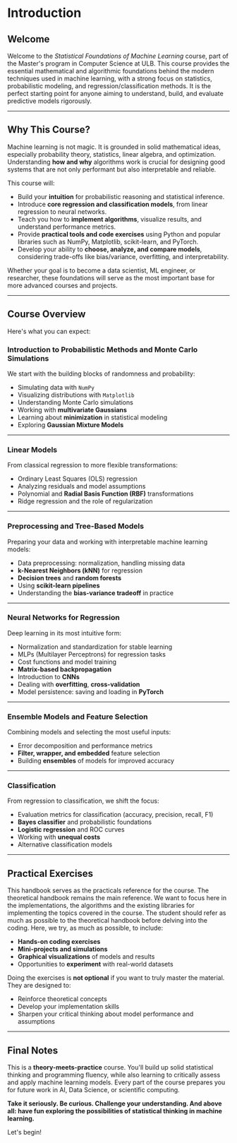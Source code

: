 # Introduction
## Welcome
Welcome to the *Statistical Foundations of Machine Learning* course, part of the Master's program in Computer Science at ULB. This course provides the essential mathematical and algorithmic foundations behind the modern techniques used in machine learning, with a strong focus on statistics, probabilistic modeling, and regression/classification methods. It is the perfect starting point for anyone aiming to understand, build, and evaluate predictive models rigorously.

---

## Why This Course?

Machine learning is not magic. It is grounded in solid mathematical ideas, especially probability theory, statistics, linear algebra, and optimization. Understanding **how and why** algorithms work is crucial for designing good systems that are not only performant but also interpretable and reliable.

This course will:

- Build your **intuition** for probabilistic reasoning and statistical inference.
- Introduce **core regression and classification models**, from linear regression to neural networks.
- Teach you how to **implement algorithms**, visualize results, and understand performance metrics.
- Provide **practical tools and code exercises** using Python and popular libraries such as NumPy, Matplotlib, scikit-learn, and PyTorch.
- Develop your ability to **choose, analyze, and compare models**, considering trade-offs like bias/variance, overfitting, and interpretability.

Whether your goal is to become a data scientist, ML engineer, or researcher, these foundations will serve as the most important base for more advanced courses and projects.

---

## Course Overview

Here's what you can expect:

### Introduction to Probabilistic Methods and Monte Carlo Simulations
We start with the building blocks of randomness and probability:
- Simulating data with `NumPy`
- Visualizing distributions with `Matplotlib`
- Understanding Monte Carlo simulations
- Working with **multivariate Gaussians**
- Learning about **minimization** in statistical modeling
- Exploring **Gaussian Mixture Models**

---

### Linear Models
From classical regression to more flexible transformations:
- Ordinary Least Squares (OLS) regression
- Analyzing residuals and model assumptions
- Polynomial and **Radial Basis Function (RBF)** transformations
- Ridge regression and the role of regularization

---

### Preprocessing and Tree-Based Models
Preparing your data and working with interpretable machine learning models:
- Data preprocessing: normalization, handling missing data
- **k-Nearest Neighbors (kNN)** for regression
- **Decision trees** and **random forests**
- Using **scikit-learn pipelines**
- Understanding the **bias-variance tradeoff** in practice

---

### Neural Networks for Regression
Deep learning in its most intuitive form:
- Normalization and standardization for stable learning
- MLPs (Multilayer Perceptrons) for regression tasks
- Cost functions and model training
- **Matrix-based backpropagation**
- Introduction to **CNNs**
- Dealing with **overfitting**, **cross-validation**
- Model persistence: saving and loading in **PyTorch**

---

### Ensemble Models and Feature Selection
Combining models and selecting the most useful inputs:
- Error decomposition and performance metrics
- **Filter, wrapper, and embedded** feature selection
- Building **ensembles** of models for improved accuracy

---

### Classification
From regression to classification, we shift the focus:
- Evaluation metrics for classification (accuracy, precision, recall, F1)
- **Bayes classifier** and probabilistic foundations
- **Logistic regression** and ROC curves
- Working with **unequal costs**
- Alternative classification models

---

## Practical Exercises
This handbook serves as the practicals reference for the course. The theoretical handbook remains the main reference. We want to focus here in the implementations, the algorithms and the existing libraries for implementing the topics covered in the course. The student should refer as much as possible to the theoretical handbook before delving into the coding. Here, we try, as much as possible, to include:
- **Hands-on coding exercises**
- **Mini-projects and simulations**
- **Graphical visualizations** of models and results
- Opportunities to **experiment** with real-world datasets

Doing the exercises is **not optional** if you want to truly master the material. They are designed to:
- Reinforce theoretical concepts
- Develop your implementation skills
- Sharpen your critical thinking about model performance and assumptions

---

## Final Notes

This is a **theory-meets-practice** course. You'll build up solid statistical thinking and programming fluency, while also learning to critically assess and apply machine learning models. Every part of the course prepares you for future work in AI, Data Science, or scientific computing.

**Take it seriously. Be curious. Challenge your understanding. And above all: have fun exploring the possibilities of statistical thinking in machine learning.**

Let's begin!